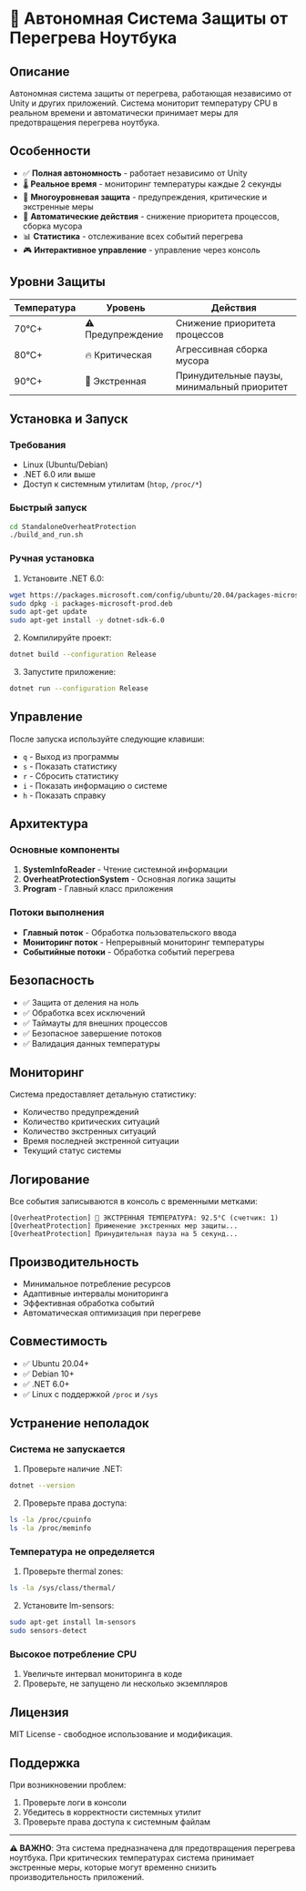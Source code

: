 # 🚨 Автономная Система Защиты от Перегрева Ноутбука

## Описание

Автономная система защиты от перегрева, работающая независимо от Unity и других приложений. Система мониторит температуру CPU в реальном времени и автоматически принимает меры для предотвращения перегрева ноутбука.

## Особенности

- ✅ **Полная автономность** - работает независимо от Unity
- 🌡️ **Реальное время** - мониторинг температуры каждые 2 секунды
- 🚨 **Многоуровневая защита** - предупреждения, критические и экстренные меры
- 🔧 **Автоматические действия** - снижение приоритета процессов, сборка мусора
- 📊 **Статистика** - отслеживание всех событий перегрева
- 🎮 **Интерактивное управление** - управление через консоль

## Уровни Защиты

| Температура | Уровень | Действия |
|-------------|---------|----------|
| 70°C+ | ⚠️ Предупреждение | Снижение приоритета процессов |
| 80°C+ | 🔥 Критическая | Агрессивная сборка мусора |
| 90°C+ | 🚨 Экстренная | Принудительные паузы, минимальный приоритет |

## Установка и Запуск

### Требования

- Linux (Ubuntu/Debian)
- .NET 6.0 или выше
- Доступ к системным утилитам (`htop`, `/proc/*`)

### Быстрый запуск

```bash
cd StandaloneOverheatProtection
./build_and_run.sh
```

### Ручная установка

1. Установите .NET 6.0:
```bash
wget https://packages.microsoft.com/config/ubuntu/20.04/packages-microsoft-prod.deb -O packages-microsoft-prod.deb
sudo dpkg -i packages-microsoft-prod.deb
sudo apt-get update
sudo apt-get install -y dotnet-sdk-6.0
```

2. Компилируйте проект:
```bash
dotnet build --configuration Release
```

3. Запустите приложение:
```bash
dotnet run --configuration Release
```

## Управление

После запуска используйте следующие клавиши:

- `q` - Выход из программы
- `s` - Показать статистику
- `r` - Сбросить статистику
- `i` - Показать информацию о системе
- `h` - Показать справку

## Архитектура

### Основные компоненты

1. **SystemInfoReader** - Чтение системной информации
2. **OverheatProtectionSystem** - Основная логика защиты
3. **Program** - Главный класс приложения

### Потоки выполнения

- **Главный поток** - Обработка пользовательского ввода
- **Мониторинг поток** - Непрерывный мониторинг температуры
- **Событийные потоки** - Обработка событий перегрева

## Безопасность

- ✅ Защита от деления на ноль
- ✅ Обработка всех исключений
- ✅ Таймауты для внешних процессов
- ✅ Безопасное завершение потоков
- ✅ Валидация данных температуры

## Мониторинг

Система предоставляет детальную статистику:

- Количество предупреждений
- Количество критических ситуаций
- Количество экстренных ситуаций
- Время последней экстренной ситуации
- Текущий статус системы

## Логирование

Все события записываются в консоль с временными метками:

```
[OverheatProtection] 🚨 ЭКСТРЕННАЯ ТЕМПЕРАТУРА: 92.5°C (счетчик: 1)
[OverheatProtection] Применение экстренных мер защиты...
[OverheatProtection] Принудительная пауза на 5 секунд...
```

## Производительность

- Минимальное потребление ресурсов
- Адаптивные интервалы мониторинга
- Эффективная обработка событий
- Автоматическая оптимизация при перегреве

## Совместимость

- ✅ Ubuntu 20.04+
- ✅ Debian 10+
- ✅ .NET 6.0+
- ✅ Linux с поддержкой `/proc` и `/sys`

## Устранение неполадок

### Система не запускается

1. Проверьте наличие .NET:
```bash
dotnet --version
```

2. Проверьте права доступа:
```bash
ls -la /proc/cpuinfo
ls -la /proc/meminfo
```

### Температура не определяется

1. Проверьте thermal zones:
```bash
ls -la /sys/class/thermal/
```

2. Установите lm-sensors:
```bash
sudo apt-get install lm-sensors
sudo sensors-detect
```

### Высокое потребление CPU

1. Увеличьте интервал мониторинга в коде
2. Проверьте, не запущено ли несколько экземпляров

## Лицензия

MIT License - свободное использование и модификация.

## Поддержка

При возникновении проблем:

1. Проверьте логи в консоли
2. Убедитесь в корректности системных утилит
3. Проверьте права доступа к системным файлам

---

**⚠️ ВАЖНО**: Эта система предназначена для предотвращения перегрева ноутбука. При критических температурах система принимает экстренные меры, которые могут временно снизить производительность приложений.
